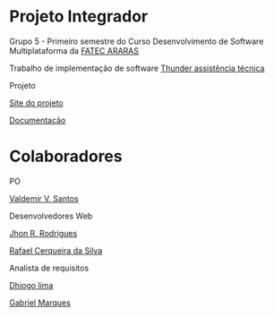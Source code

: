 


<!DOCTYPE html>
<html lang="pt-br">
<head>
    <meta charset="UTF-8">
    <meta name="viewport" content="width=device-width, initial-scale=1.0">
   
</head>
<body>
    <h1>Projeto Integrador</h1>

<p> Grupo 5 - Primeiro semestre do Curso Desenvolvimento de Software Multiplataforma da <a href="https://fatecararas.cps.sp.gov.br/tecnologia-em-desenvolvimento-de-softwares-multiplataforma/"> FATEC ARARAS</a> </p>

<p> Trabalho de implementação de software <a href="">Thunder assistência técnica</a></p>



<p>Projeto</p>
<p><a href="">Site do projeto</p>
<p><a href="">Documentação</a></p>

<h1>Colaboradores</h1>

<p>PO</p>
<p><a href="https://github.com/valdemirvalentin07">Valdemir V. Santos</a></p>

<p>Desenvolvedores Web</p>
<p><a href="https://github.com/jhonrrodrigues">Jhon R. Rodrigues</a></p>
<p><a href="https://github.com/rrafaelcerqueira">Rafael Cerqueira da Silva </a></p>

<p>Analista de requisitos</p>
<p><a href="https://github.com/Dhiii-Lima">Dhiogo lima</a></p>
<p><a href="https://github.com/GabrielT27">Gabriel Marques</a></p>



    
</body>
</html>


